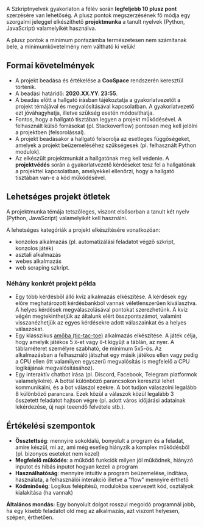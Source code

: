 <style>
	h1:first-of-type { display: none; }
</style>

# Szkriptnyelvek gyakorlat - Szorgalmi projektmunka

A Szkriptnyelvek gyakorlaton a félév során **legfeljebb 10 plusz pont** szerzésére van lehetőség. A plusz pontok megszerzésének fő módja egy szorgalmi jeleggel elkészíthető **projektmunka** a tanult nyelvek (Python, JavaScript) valamelyikét használva.

A plusz pontok a minimum pontszámba természetesen nem számítanak bele, a minimumkövetelmény nem váltható ki velük!


## Formai követelmények

* A projekt beadása és értékelése a **CooSpace** rendszerén keresztül történik.
* A beadási határidő: **2020.XX.YY. 23:55**.
* A beadás előtt a hallgató írásban tájékoztatja a gyakorlatvezetőt a projekt témájával és megvalósításával kapcsolatban. A gyakorlatvezető ezt jóváhagyhatja, illetve szükség esetén módosíthatja.
* Fontos, hogy a hallgató tisztában legyen a projekt működésével. A felhasznált külső forrásokat (pl. Stackoverflow) pontosan meg kell jelölni a projektben (felsorolással).
* A projekt beadásakor a hallgató felsorolja az esetleges függőségeket, amelyek a projekt beüzemeléséhez szükségesek (pl. felhasznált Python modulok).
* Az elkészült projektmunkát a hallgatónak meg kell védenie. A **projektvédés** során a gyakorlatvezető kérdéseket tesz fel a hallgatónak a projekttel kapcsolatban, amelyekkel ellenőrzi, hogy a hallgató tisztában van-e a kód működésével.

## Lehetséges projekt ötletek

A projektmunka témája tetszőleges, viszont elsősorban a tanult két nyelv (Python, JavaScript) valamelyikét kell használni.

A lehetséges kategóriák a projekt elkészítésére vonatkozóan:

* konzolos alkalmazás (pl. automatizálási feladatot végző szkript, konzolos játék)
* asztali alkalmazás
* webes alkalmazás
* web scraping szkript. 

### Néhány konkrét projekt példa

* Egy több kérdésből álló kvíz alkalmazás elkészítése. A kérdések egy előre meghatározott kérdésbankból vannak véletlenszerűen kiválasztva. A helyes kérdések megválaszolásával pontokat szerezhetünk. A kvíz végén megtekinthetjük az általunk elért összpontszámot, valamint visszanézhetjük az egyes kérdésekre adott válaszainkat és a helyes válaszokat.
* Egy klasszikus [amőba (tic-tac-toe)](https://0v.hu/jatekok/amoba) alkalmazás elkészítése. A játék célja, hogy amelyik játékos 5 `X`-et vagy `O`-t kigyűjt a táblán, az nyer. A táblaméteret személyre szabható, de minimum 5x5-ös. Az alkalmazásban a felhasználó játszhat egy másik játékos ellen vagy pedig a CPU ellen (itt valamilyen egyszerű megvalósítás is megfelelő a CPU logikájának megvalósításához).
* Egy interaktív chatbot írása (pl. Discord, Facebook, Telegram platformok valamelyikére). A bottal különböző parancsokon keresztül lehet kommunikálni, és a bot válaszol ezekre. A bot tudjon válaszolni legalább 8 különböző parancsra. Ezek közül a válaszok közül legalább 3 összetett feladatot hajtson végre (pl. adott város időjárási adatainak lekérdezése, új napi teeendő felvétele stb.).


## Értékelési szempontok

* **Össztettség**: mennyire sokoldalú, bonyolult a program és a feladat, amire készül, mi az, ami még esetleg hiányzik a komplex működésből (pl. bizonyos eseteket nem kezel)
* **Megfelelő működés**: a működő funkciók milyen jól működnek, hiányzó inputot és hibás inputot hogyan kezeli a program
* **Használhatóság**: mennyire intuitív a program beüzemelése, indítása, használata, a felhasználói interakció illetve a "flow" mennyire érthető
* **Kódminőség**: Logikus felépítésű, modulokba szervezett kód, osztályok kialakítása (ha vannak)

**Általános mondás:** Egy bonyolult dolgot rosszul megoldó programnál jobb, ha egy kisebb feladatot old meg az alkalmazás, azt viszont helyesen, szépen, érthetően.